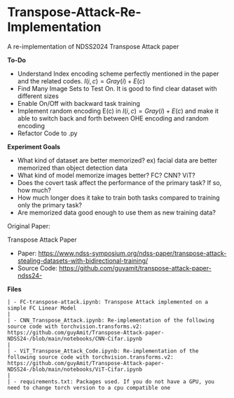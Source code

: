 # Transpose-Attack-Re-Implementation
A re-implementation of NDSS2024 Transpose Attack paper

**To-Do**
- Understand Index encoding scheme perfectly mentioned in the paper and the related codes. $I(i, c) = Gray(i) + E(c)$
- Find Many Image Sets to Test On. It is good to find clear dataset with different sizes
- Enable On/Off with backward task training
- Implement random encoding E(c) in $I(i, c) = Gray(i) + E(c)$ and make it able to switch back and forth between OHE encoding and random encoding
- Refactor Code to .py

**Experiment Goals**
- What kind of dataset are better memorized? ex) facial data are better memorized than object detection data
- What kind of model memorize images better? FC? CNN? ViT?
- Does the covert task affect the performance of the primary task? If so, how much?
- How much longer does it take to train both tasks compared to training only the primary task?
- Are memorized data good enough to use them as new training data?

Original Paper:

Transpose Attack Paper
- Paper: https://www.ndss-symposium.org/ndss-paper/transpose-attack-stealing-datasets-with-bidirectional-training/
- Source Code: https://github.com/guyamit/transpose-attack-paper-ndss24-

**Files**
```
| - FC-transpose-attack.ipynb: Transpose Attack implemented on a simple FC Linear Model
|
| - CNN_Transpose_Attack.ipynb: Re-implementation of the following source code with torchvision.transforms.v2: https://github.com/guyAmit/Transpose-Attack-paper-NDSS24-/blob/main/notebooks/CNN-Cifar.ipynb
|
| - ViT_Transpose_Attack_Code.ipynb: Re-implementation of the following source code with torchvision.transforms.v2: https://github.com/guyAmit/Transpose-Attack-paper-NDSS24-/blob/main/notebooks/ViT-Cifar.ipynb
|
| - requirements.txt: Packages used. If you do not have a GPU, you need to change torch version to a cpu compatible one
```

